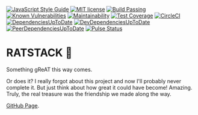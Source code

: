 [![JavaScript Style Guide](https://img.shields.io/badge/code_style-standard-brightgreen.svg)](https://standardjs.com)
[![MIT license](http://img.shields.io/badge/license-MIT-brightgreen.svg)](http://opensource.org/licenses/MIT)
[![Build Passing](https://travis-ci.org/isthisstackoverflow/ratstack.svg?branch=master)](https://travis-ci.org/isthisstackoverflow/ratstack)
[![Known Vulnerabilities](https://snyk.io/test/github/isthisstackoverflow/ratstack/badge.svg)](https://snyk.io/test/github/isthisstackoverflow/ratstack)
[![Maintainability](https://api.codeclimate.com/v1/badges/63f918e12a10d088e615/maintainability)](https://codeclimate.com/github/isthisstackoverflow/ratstack/maintainability)
[![Test Coverage](https://api.codeclimate.com/v1/badges/63f918e12a10d088e615/test_coverage)](https://codeclimate.com/github/isthisstackoverflow/ratstack/test_coverage)
[![CircleCI](https://circleci.com/gh/isthisstackoverflow/ratstack/tree/master.svg?style=svg)](https://circleci.com/gh/isthisstackoverflow/ratstack/tree/master)
[![DependenciesUpToDate](https://david-dm.org/isthisstackoverflow/ratstack.svg)](https://david-dm.org/isthisstackoverflow/ratstack#info=dependencies)
[![DevDependenciesUpToDate](https://david-dm.org/isthisstackoverflow/ratstack/dev-status.svg)](https://david-dm.org/isthisstackoverflow/ratstack#info=devDependencies)
[![PeerDependenciesUpToDate](https://david-dm.org/isthisstackoverflow/ratstack/peer-status.svg)](https://david-dm.org/isthisstackoverflow/ratstack#info=peerDependencies)
[![Pulse Status](https://img.shields.io/github/last-commit/isthisstackoverflow/ratstack.svg)](https://github.com/isthisstackoverflow/ratstack/pulse)

# RATSTACK 🐀

Something gReAT this way comes.

Or does it? I really forgot about this project and now I'll probably never complete it. But just think about how great it could have become! Amazing. Truly, the real treasure was the friendship we made along the way.

[GitHub Page](https://isthisstackoverflow.github.io/ratstack/).
